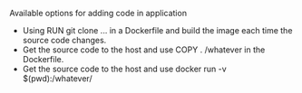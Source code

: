 
 Available options for adding code in application
* Using RUN git clone ... in a Dockerfile and build the image each time the source code changes.
* Get the source code to the host and use COPY . /whatever in the Dockerfile.
* Get the source code to the host and use docker run -v $(pwd):/whatever/

